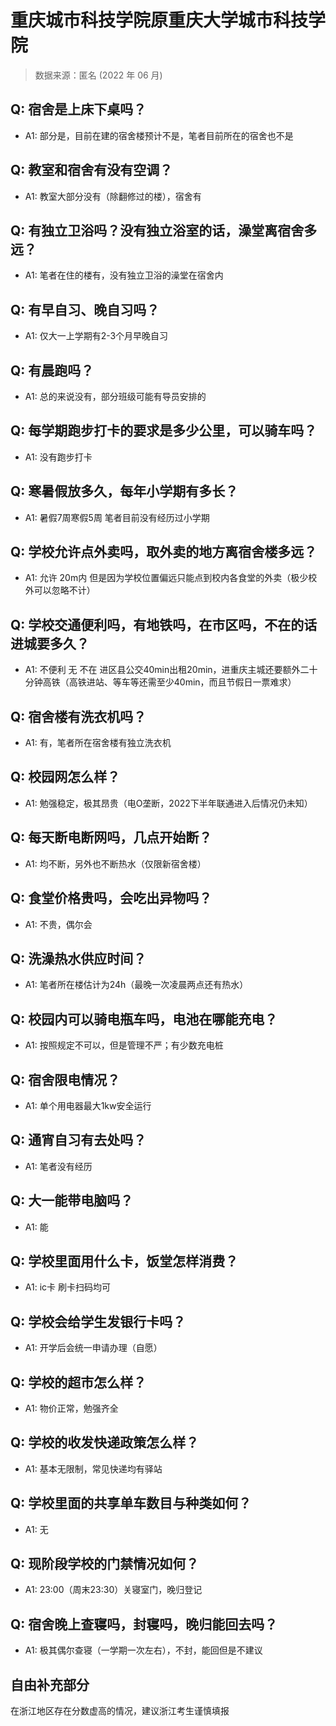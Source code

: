 # 重庆城市科技学院原重庆大学城市科技学院

> 数据来源：匿名 (2022 年 06 月)

## Q: 宿舍是上床下桌吗？

- A1: 部分是，目前在建的宿舍楼预计不是，笔者目前所在的宿舍也不是

## Q: 教室和宿舍有没有空调？

- A1: 教室大部分没有（除翻修过的楼），宿舍有

## Q: 有独立卫浴吗？没有独立浴室的话，澡堂离宿舍多远？

- A1: 笔者在住的楼有，没有独立卫浴的澡堂在宿舍内

## Q: 有早自习、晚自习吗？

- A1: 仅大一上学期有2-3个月早晚自习

## Q: 有晨跑吗？

- A1: 总的来说没有，部分班级可能有导员安排的

## Q: 每学期跑步打卡的要求是多少公里，可以骑车吗？

- A1: 没有跑步打卡

## Q: 寒暑假放多久，每年小学期有多长？

- A1: 暑假7周寒假5周 笔者目前没有经历过小学期

## Q: 学校允许点外卖吗，取外卖的地方离宿舍楼多远？

- A1: 允许 20m内 但是因为学校位置偏远只能点到校内各食堂的外卖（极少校外可以忽略不计）

## Q: 学校交通便利吗，有地铁吗，在市区吗，不在的话进城要多久？

- A1: 不便利 无 不在 进区县公交40min出租20min，进重庆主城还要额外二十分钟高铁（高铁进站、等车等还需至少40min，而且节假日一票难求）

## Q: 宿舍楼有洗衣机吗？

- A1: 有，笔者所在宿舍楼有独立洗衣机

## Q: 校园网怎么样？

- A1: 勉强稳定，极其昂贵（电O垄断，2022下半年联通进入后情况仍未知）

## Q: 每天断电断网吗，几点开始断？

- A1: 均不断，另外也不断热水（仅限新宿舍楼）

## Q: 食堂价格贵吗，会吃出异物吗？

- A1: 不贵，偶尔会

## Q: 洗澡热水供应时间？

- A1: 笔者所在楼估计为24h（最晚一次凌晨两点还有热水）

## Q: 校园内可以骑电瓶车吗，电池在哪能充电？

- A1: 按照规定不可以，但是管理不严；有少数充电桩

## Q: 宿舍限电情况？

- A1: 单个用电器最大1kw安全运行

## Q: 通宵自习有去处吗？

- A1: 笔者没有经历

## Q: 大一能带电脑吗？

- A1: 能

## Q: 学校里面用什么卡，饭堂怎样消费？

- A1: ic卡 刷卡扫码均可

## Q: 学校会给学生发银行卡吗？

- A1: 开学后会统一申请办理（自愿）

## Q: 学校的超市怎么样？

- A1: 物价正常，勉强齐全

## Q: 学校的收发快递政策怎么样？

- A1: 基本无限制，常见快递均有驿站

## Q: 学校里面的共享单车数目与种类如何？

- A1: 无

## Q: 现阶段学校的门禁情况如何？

- A1: 23:00（周末23:30）关寝室门，晚归登记

## Q: 宿舍晚上查寝吗，封寝吗，晚归能回去吗？

- A1: 极其偶尔查寝（一学期一次左右），不封，能回但是不建议

## 自由补充部分

在浙江地区存在分数虚高的情况，建议浙江考生谨慎填报